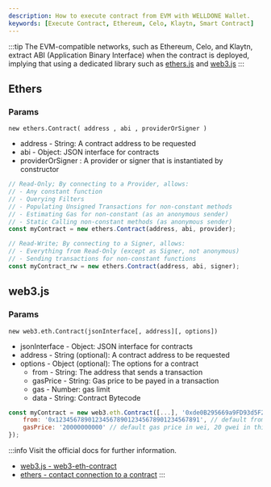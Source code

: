 ```yaml
---
description: How to execute contract from EVM with WELLDONE Wallet.
keywords: [Execute Contract, Ethereum, Celo, Klaytn, Smart Contract]
---
```


:::tip
The EVM-compatible networks, such as Ethereum, Celo, and Klaytn, extract ABI (Application Binary Interface) when the contract is deployed, implying that using a dedicated library such as [ethers.js](https://docs.ethers.io/v5/) and [web3.js](https://web3js.readthedocs.io/en/v1.2.11/getting-started.html)
:::

## Ethers

### Params

`new ethers.Contract( address , abi , providerOrSigner )`

- address - String: A contract address to be requested
- abi - Object: JSON interface for contracts
- providerOrSigner : A provider or signer that is instantiated by constructor

```javascript
// Read-Only; By connecting to a Provider, allows:
// - Any constant function
// - Querying Filters
// - Populating Unsigned Transactions for non-constant methods
// - Estimating Gas for non-constant (as an anonymous sender)
// - Static Calling non-constant methods (as anonymous sender)
const myContract = new ethers.Contract(address, abi, provider);

// Read-Write; By connecting to a Signer, allows:
// - Everything from Read-Only (except as Signer, not anonymous)
// - Sending transactions for non-constant functions
const myContract_rw = new ethers.Contract(address, abi, signer);
```

## web3.js

### Params

`new web3.eth.Contract(jsonInterface[, address][, options])`

- jsonInterface - Object: JSON interface for contracts
- address - String (optional): A contract address to be requested
- options - Object (optional): The options for a contract
  - from - String: The address that sends a transaction
  - gasPrice - String: Gas price to be payed in a transaction
  - gas - Number: gas limit
  - data - String: Contract Bytecode

```javascript
const myContract = new web3.eth.Contract([...], '0xde0B295669a9FD93d5F28D9Ec85E40f4cb697BAe', {
    from: '0x1234567890123456789012345678901234567891', // default from address
    gasPrice: '20000000000' // default gas price in wei, 20 gwei in this case
});
```

:::info
Visit the official docs for further information.

- [web3.js - web3-eth-contract](https://web3js.readthedocs.io/en/v1.7.5/web3-eth-contract.html)
- [ethers - contact connection to a contract](https://docs.ethers.io/v5/api/contract/example/#example-erc-20-contract--connecting-to-a-contract)
  :::
